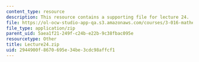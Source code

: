 ```yaml
---
content_type: resource
description: This resource contains a supporting file for lecture 24.
file: https://ol-ocw-studio-app-qa.s3.amazonaws.com/courses/3-016-mathematics-for-materials-scientists-and-engineers-fall-2005/2944900f8670695e34be3cdc98affcf1_Lecture24.zip
file_type: application/zip
parent_uid: 5aea1f21-249f-c24b-e22b-9c38fbac095e
resourcetype: Other
title: Lecture24.zip
uid: 2944900f-8670-695e-34be-3cdc98affcf1
---
```

